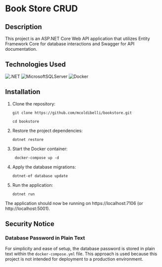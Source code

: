 # Book Store CRUD

## Description
This project is an ASP.NET Core Web API application that utilizes Entity Framework Core for database interactions and Swagger for API documentation.

## Technologies Used
![.NET](https://img.shields.io/badge/.NET-5C2D91?style=for-the-badge&logo=.net&logoColor=white)
![MicrosoftSQLServer](https://img.shields.io/badge/Microsoft%20SQL%20Server-CC2927?style=for-the-badge&logo=microsoft%20sql%20server&logoColor=white)
![Docker](https://img.shields.io/badge/docker-%230db7ed.svg?style=for-the-badge&logo=docker&logoColor=white)

 ## Installation

 1. Clone the repository:
    
        git clone https://github.com/mcoldibelli/bookstore.git

        cd bookstore

 2. Restore the project dependencies:
        
        dotnet restore

3. Start the Docker container:

        docker-compose up -d

4. Apply the database migrations:
       
       dotnet-ef database update

5. Run the application:

       dotnet run

The application should now be running on https://localhost:7106 (or http://localhost:5001).

## Security Notice

### Database Password in Plain Text

For simplicity and ease of setup, the database password is stored in plain text within the `docker-compose.yml` file. This approach is used because this project is not intended for deployment to a production environment.

